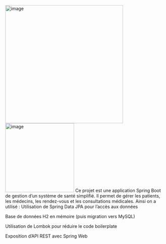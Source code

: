 <img width="373" alt="image" src="https://github.com/user-attachments/assets/8bc089e5-fbf2-4e99-b3d9-4f3fd71bbc26" />
<img width="218" alt="image" src="https://github.com/user-attachments/assets/822e2a51-cd97-4751-9e27-5914d0606bda" />
Ce projet est une application Spring Boot de gestion d’un système de santé simplifié. Il permet de gérer les patients, les médecins, les rendez-vous et les consultations médicales.
Ainsi on a utilisé : Utilisation de Spring Data JPA pour l’accès aux données

Base de données H2 en mémoire (puis migration vers MySQL)

Utilisation de Lombok pour réduire le code boilerplate

Exposition d’API REST avec Spring Web
